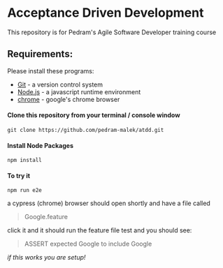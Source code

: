 # Acceptance Driven Development

This repository is for Pedram's Agile Software Developer training course

## Requirements:

Please install these programs: 

* [Git](https://git-scm.com/) - a version control system 
* [Node.js](https://nodejs.org/en/) - a javascript runtime environment
* [chrome](https://www.google.com/chrome/) - google's chrome browser

#### Clone this repository from your terminal / console window
```shell script
git clone https://github.com/pedram-malek/atdd.git
```
#### Install Node Packages
```shell
npm install
```


#### To try it
```shell
npm run e2e
```


a cypress (chrome) browser should open shortly and have a file called
>Google.feature

click it and it should run the feature file test and you should see:

>ASSERT
expected Google to include Google

*if this works you are setup!*